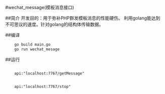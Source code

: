 #wechat_message(模板消息接口)


##简介
开发目的：用于弥补PHP群发模板消息的性能硬伤。
利用golang能达到不可思议的速度。针对golang的结构体传输数据。


##编译

```bash
	go build main.go
	go run wechat_mesage
```

##运行
```接收

	api:"localhost:7767/getMessage"
```

```停止

	api:"localhost:7767/stop"
	
```
